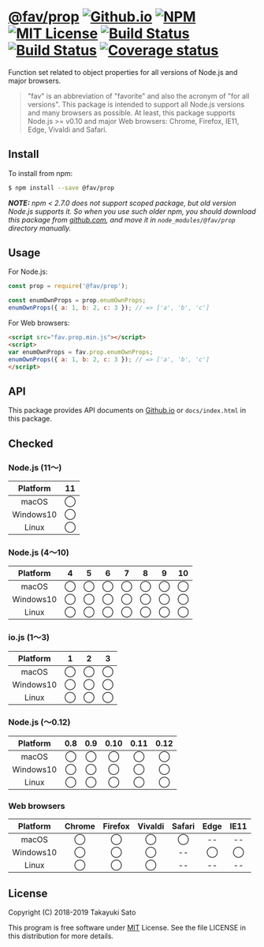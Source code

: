 # [@fav/prop][repo-url] [![Github.io][io-img]][io-url] [![NPM][npm-img]][npm-url] [![MIT License][mit-img]][mit-url] [![Build Status][travis-img]][travis-url] [![Build Status][appveyor-img]][appveyor-url] [![Coverage status][coverage-img]][coverage-url]


Function set related to object properties for all versions of Node.js and major browsers.

> "fav" is an abbreviation of "favorite" and also the acronym of "for all versions".
> This package is intended to support all Node.js versions and many browsers as possible.
> At least, this package supports Node.js >= v0.10 and major Web browsers: Chrome, Firefox, IE11, Edge, Vivaldi and Safari.


## Install

To install from npm:

```sh
$ npm install --save @fav/prop
```

***NOTE:*** *npm < 2.7.0 does not support scoped package, but old version Node.js supports it. So when you use such older npm, you should download this package from [github.com][repo-url], and move it in `node_modules/@fav/prop` directory manually.*


## Usage

For Node.js:

```js
const prop = require('@fav/prop');

const enumOwnProps = prop.enumOwnProps;
enumOwnProps({ a: 1, b: 2, c: 3 }); // => ['a', 'b', 'c']
```

For Web browsers:

```html
<script src="fav.prop.min.js"></script>
<script>
var enumOwnProps = fav.prop.enumOwnProps;
enumOwnProps({ a: 1, b: 2, c: 3 }); // => ['a', 'b', 'c']
</script>
```


## API

This package provides API documents on [Github.io][api-url] or `docs/index.html` in this package.


## Checked

### Node.js (11〜)

| Platform  |   11   |
|:---------:|:------:|
| macOS     |&#x25ef;|
| Windows10 |&#x25ef;|
| Linux     |&#x25ef;|

### Node.js (4〜10)

| Platform  |   4    |   5    |   6    |   7    |   8    |   9    |   10   |
|:---------:|:------:|:------:|:------:|:------:|:------:|:------:|:------:|
| macOS     |&#x25ef;|&#x25ef;|&#x25ef;|&#x25ef;|&#x25ef;|&#x25ef;|&#x25ef;|
| Windows10 |&#x25ef;|&#x25ef;|&#x25ef;|&#x25ef;|&#x25ef;|&#x25ef;|&#x25ef;|
| Linux     |&#x25ef;|&#x25ef;|&#x25ef;|&#x25ef;|&#x25ef;|&#x25ef;|&#x25ef;|

### io.js (1〜3)

| Platform  |   1    |   2    |   3    |
|:---------:|:------:|:------:|:------:|
| macOS     |&#x25ef;|&#x25ef;|&#x25ef;|
| Windows10 |&#x25ef;|&#x25ef;|&#x25ef;|
| Linux     |&#x25ef;|&#x25ef;|&#x25ef;|

### Node.js (〜0.12)

| Platform  |  0.8   |  0.9   |  0.10  |  0.11  |  0.12  |
|:---------:|:------:|:------:|:------:|:------:|:------:|
| macOS     |&#x25ef;|&#x25ef;|&#x25ef;|&#x25ef;|&#x25ef;|
| Windows10 |&#x25ef;|&#x25ef;|&#x25ef;|&#x25ef;|&#x25ef;|
| Linux     |&#x25ef;|&#x25ef;|&#x25ef;|&#x25ef;|&#x25ef;|

### Web browsers

| Platform  | Chrome | Firefox | Vivaldi | Safari |  Edge  | IE11   |
|:---------:|:------:|:-------:|:-------:|:------:|:------:|:------:|
| macOS     |&#x25ef;|&#x25ef; |&#x25ef; |&#x25ef;|   --   |   --   |
| Windows10 |&#x25ef;|&#x25ef; |&#x25ef; |   --   |&#x25ef;|&#x25ef;|
| Linux     |&#x25ef;|&#x25ef; |&#x25ef; |   --   |   --   |   --   |

## License

Copyright (C) 2018-2019 Takayuki Sato

This program is free software under [MIT][mit-url] License.
See the file LICENSE in this distribution for more details.

[repo-url]: https://github.com/sttk/fav-prop/
[api-url]: https://sttk.github.io/fav-prop/index.html
[io-img]: http://img.shields.io/badge/API-github.io-ff99cc.svg
[io-url]: https://sttk.github.io/fav-prop/index.html
[npm-img]: https://img.shields.io/badge/npm-v1.1.0-blue.svg
[npm-url]: https://www.npmjs.com/package/@fav/prop
[mit-img]: https://img.shields.io/badge/license-MIT-green.svg
[mit-url]: https://opensource.org/licenses/MIT
[travis-img]: https://travis-ci.org/sttk/fav-prop.svg?branch=master
[travis-url]: https://travis-ci.org/sttk/fav-prop
[appveyor-img]: https://ci.appveyor.com/api/projects/status/github/sttk/fav-prop?branch=master&svg=true
[appveyor-url]: https://ci.appveyor.com/project/sttk/fav-prop
[coverage-img]: https://coveralls.io/repos/github/sttk/fav-prop/badge.svg?branch=master
[coverage-url]: https://coveralls.io/github/sttk/fav-prop?branch=master

